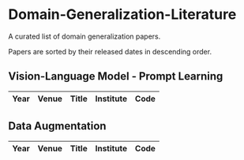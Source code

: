 # Domain-Generalization-Literature

A curated list of domain generalization papers.

Papers are sorted by their released dates in descending order.

## Vision-Language Model - Prompt Learning
| Year | Venue | Title | Institute | Code |
| :---:| :---: | :---: | :---: | :---: |

## Data Augmentation
| Year | Venue | Title | Institute | Code |
| :---:| :---: | :---: | :---: | :---: |
